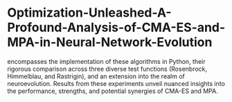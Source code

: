 # Optimization-Unleashed-A-Profound-Analysis-of-CMA-ES-and-MPA-in-Neural-Network-Evolution
encompasses the implementation of these algorithms in Python, their rigorous comparison across three diverse test functions (Rosenbrock, Himmelblau, and Rastrigin), and an extension into the realm of neuroevolution. Results from these experiments unveil nuanced insights into the performance, strengths, and potential synergies of CMA-ES and MPA. 
